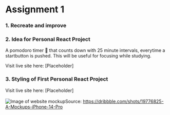# Assignment 1

### 1. Recreate and improve

### 2. Idea for Personal React Project
A pomodoro timer 🍅 that counts down with 25 minute intervals, everytime a startbutton is pushed. This will be useful for focusing while studying.

Visit live site here: [Placeholder]

### 3. Styling of First Personal React Project
Visit live site here: [Placeholder]
<br><br>
![Image of website mockup](https://cdn.dribbble.com/userupload/3914318/file/original-3d138abec1b1d90abce43850cf0e176a.png?compress=1&resize=1600x1200)Source: https://dribbble.com/shots/19776825-A-Mockups-iPhone-14-Pro
